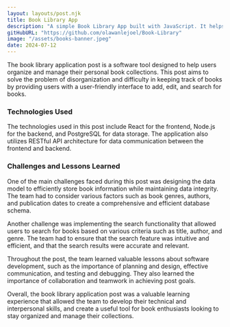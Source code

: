 ```yaml
---
layout: layouts/post.njk
title: Book Library App
description: "A simple Book Library App built with JavaScript. It helps readers have a good list of books they are eiter currently reading or have finished reading."
gitHubURL: "https://github.com/olawanlejoel/Book-Library"
image: "/assets/books-banner.jpeg"
date: 2024-07-12
---
```


The book library application post is a software tool designed to help users organize and manage their personal book collections. This post aims to solve the problem of disorganization and difficulty in keeping track of books by providing users with a user-friendly interface to add, edit, and search for books.

### Technologies Used
The technologies used in this post include React for the frontend, Node.js for the backend, and PostgreSQL for data storage. The application also utilizes RESTful API architecture for data communication between the frontend and backend.

### Challenges and Lessons Learned
One of the main challenges faced during this post was designing the data model to efficiently store book information while maintaining data integrity. The team had to consider various factors such as book genres, authors, and publication dates to create a comprehensive and efficient database schema.

Another challenge was implementing the search functionality that allowed users to search for books based on various criteria such as title, author, and genre. The team had to ensure that the search feature was intuitive and efficient, and that the search results were accurate and relevant.

Throughout the post, the team learned valuable lessons about software development, such as the importance of planning and design, effective communication, and testing and debugging. They also learned the importance of collaboration and teamwork in achieving post goals.

Overall, the book library application post was a valuable learning experience that allowed the team to develop their technical and interpersonal skills, and create a useful tool for book enthusiasts looking to stay organized and manage their collections.
